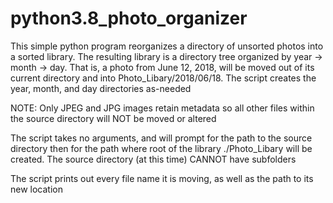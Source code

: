 # python3.8_photo_organizer

This simple python program reorganizes a directory of unsorted photos into a sorted library.
The resulting library is a directory tree organized by year -> month -> day. That is, a photo from June 12, 2018, will be moved out
  of its current directory and into Photo_Libary/2018/06/18.
The script creates the year, month, and day directories as-needed

NOTE: Only JPEG and JPG images retain metadata so all other files within the source directory will NOT be moved or altered

The script takes no arguments, and will prompt for the path to the source directory then for the path where root of the library ./Photo_Libary
  will be created. The source directory (at this time) CANNOT have subfolders
  
The script prints out every file name it is moving, as well as the path to its new location
